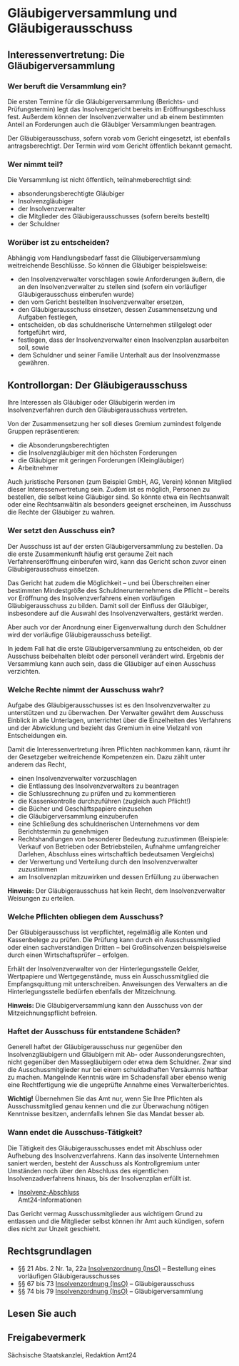 # Gläubigerversammlung und Gläubigerausschuss

Interessenvertretung: Die Gläubigerversammlung
----------------------------------------------

### Wer beruft die Versammlung ein?

Die ersten Termine für die Gläubigerversammlung (Berichts- und Prüfungstermin) legt das Insolvenzgericht bereits im Eröffnungsbeschluss fest. Außerdem können der Insolvenzverwalter und ab einem bestimmten Anteil an Forderungen auch die Gläubiger Versammlungen beantragen.

Der Gläubigerausschuss, sofern vorab vom Gericht eingesetzt, ist ebenfalls antragsberechtigt. Der Termin wird vom Gericht öffentlich bekannt gemacht.

### Wer nimmt teil?

Die Versammlung ist nicht öffentlich, teilnahmeberechtigt sind:

* absonderungsberechtigte Gläubiger
* Insolvenzgläubiger
* der Insolvenzverwalter
* die Mitglieder des Gläubigerausschusses (sofern bereits bestellt)
* der Schuldner

### Worüber ist zu entscheiden?

Abhängig vom Handlungsbedarf fasst die Gläubigerversammlung weitreichende Beschlüsse. So können die Gläubiger beispielsweise:

* den Insolvenzverwalter vorschlagen sowie Anforderungen äußern, die an den Insolvenzverwalter zu stellen sind (sofern ein vorläufiger Gläubigerausschuss einberufen wurde)
* den vom Gericht bestellten Insolvenzverwalter ersetzen,
* den Gläubigerausschuss einsetzen, dessen Zusammensetzung und Aufgaben festlegen,
* entscheiden, ob das schuldnerische Unternehmen stillgelegt oder fortgeführt wird,
* festlegen, dass der Insolvenzverwalter einen Insolvenzplan ausarbeiten soll, sowie
* dem Schuldner und seiner Familie Unterhalt aus der Insolvenzmasse gewähren.

Kontrollorgan: Der Gläubigerausschuss
-------------------------------------

Ihre Interessen als Gläubiger oder Gläubigerin werden im Insolvenzverfahren durch den Gläubigerausschuss vertreten.

Von der Zusammensetzung her soll dieses Gremium zumindest folgende Gruppen repräsentieren:

* die Absonderungsberechtigten
* die Insolvenzgläubiger mit den höchsten Forderungen
* die Gläubiger mit geringen Forderungen (Kleingläubiger)
* Arbeitnehmer

Auch juristische Personen (zum Beispiel GmbH, AG, Verein) können Mitglied dieser Interessenvertretung sein. Zudem ist es möglich, Personen zu bestellen, die selbst keine Gläubiger sind. So könnte etwa ein Rechtsanwalt oder eine Rechtsanwältin als besonders geeignet erscheinen, im Ausschuss die Rechte der Gläubiger zu wahren.

### Wer setzt den Ausschuss ein?

Der Ausschuss ist auf der ersten Gläubigerversammlung zu bestellen. Da die erste Zusammenkunft häufig erst geraume Zeit nach Verfahrenseröffnung einberufen wird, kann das Gericht schon zuvor einen Gläubigerausschuss einsetzen.

Das Gericht hat zudem die Möglichkeit – und bei Überschreiten einer bestimmten Mindestgröße des Schuldnerunternehmens die Pflicht – bereits vor Eröffnung des Insolvenzverfahrens einen vorläufigen Gläubigerausschuss zu bilden. Damit soll der Einfluss der Gläubiger, insbesondere auf die Auswahl des Insolvenzverwalters, gestärkt werden.

Aber auch vor der Anordnung einer Eigenverwaltung durch den Schuldner wird der vorläufige Gläubigerausschuss beteiligt.

In jedem Fall hat die erste Gläubigerversammlung zu entscheiden, ob der Ausschuss beibehalten bleibt oder personell verändert wird. Ergebnis der Versammlung kann auch sein, dass die Gläubiger auf einen Ausschuss verzichten.

### Welche Rechte nimmt der Ausschuss wahr?

Aufgabe des Gläubigerausschusses ist es den Insolvenzverwalter zu unterstützen und zu überwachen. Der Verwalter gewährt dem Ausschuss Einblick in alle Unterlagen, unterrichtet über die Einzelheiten des Verfahrens und der Abwicklung und bezieht das Gremium in eine Vielzahl von Entscheidungen ein.

Damit die Interessenvertretung ihren Pflichten nachkommen kann, räumt ihr der Gesetzgeber weitreichende Kompetenzen ein. Dazu zählt unter anderem das Recht,

* einen Insolvenzverwalter vorzuschlagen
* die Entlassung des Insolvenzverwalters zu beantragen
* die Schlussrechnung zu prüfen und zu kommentieren
* die Kassenkontrolle durchzuführen (zugleich auch Pflicht!)
* die Bücher und Geschäftspapiere einzusehen
* die Gläubigerversammlung einzuberufen
* eine Schließung des schuldnerischen Unternehmens vor dem Berichtstermin zu genehmigen
* Rechtshandlungen von besonderer Bedeutung zuzustimmen (Beispiele: Verkauf von Betrieben oder Betriebsteilen, Aufnahme umfangreicher Darlehen, Abschluss eines wirtschaftlich bedeutsamen Vergleichs)
* der Verwertung und Verteilung durch den Insolvenzverwalter zuzustimmen
* am Insolvenzplan mitzuwirken und dessen Erfüllung zu überwachen

**Hinweis:** Der Gläubigerausschuss hat kein Recht, dem Insolvenzverwalter Weisungen zu erteilen.

### Welche Pflichten obliegen dem Ausschuss?

Der Gläubigerausschuss ist verpflichtet, regelmäßig alle Konten und Kassenbelege zu prüfen. Die Prüfung kann durch ein Ausschussmitglied oder einen sachverständigen Dritten – bei Großinsolvenzen beispielsweise durch einen Wirtschaftsprüfer – erfolgen.

Erhält der Insolvenzverwalter von der Hinterlegungsstelle Gelder, Wertpapiere und Wertgegenstände, muss ein Ausschussmitglied die Empfangsquittung mit unterschreiben. Anweisungen des Verwalters an die Hinterlegungsstelle bedürfen ebenfalls der Mitzeichnung.

**Hinweis:** Die Gläubigerversammlung kann den Ausschuss von der Mitzeichnungspflicht befreien.

### Haftet der Ausschuss für entstandene Schäden?

Generell haftet der Gläubigerausschuss nur gegenüber den Insolvenzgläubigern und Gläubigern mit Ab- oder Aussonderungsrechten, nicht gegenüber den Massegläubigern oder etwa dem Schuldner. Zwar sind die Ausschussmitglieder nur bei einem schuldadhaften Versäumnis haftbar zu machen. Mangelnde Kenntnis wäre im Schadensfall aber ebenso wenig eine Rechtfertigung wie die ungeprüfte Annahme eines Verwalterberichtes.

**Wichtig!** Übernehmen Sie das Amt nur, wenn Sie Ihre Pflichten als Ausschussmitglied genau kennen und die zur Überwachung nötigen Kenntnisse besitzen, andernfalls lehnen Sie das Mandat besser ab.

### Wann endet die Ausschuss-Tätigkeit?

Die Tätigkeit des Gläubigerausschusses endet mit Abschluss oder Aufhebung des Insolvenzverfahrens. Kann das insolvente Unternehmen saniert werden, besteht der Ausschuss als Kontrollgremium unter Umständen noch über den Abschluss des eigentlichen Insolvenzadverfahrens hinaus, bis der Insolvenzplan erfüllt ist.

* [Insolvenz-Abschluss](https://amt24dev.sachsen.de/zufi/lebenslagen/5000587)  
   Amt24-Informationen

Das Gericht vermag Ausschussmitglieder aus wichtigem Grund zu entlassen und die Mitglieder selbst können ihr Amt auch kündigen, sofern dies nicht zur Unzeit geschieht.

Rechtsgrundlagen
----------------

* §§ 21 Abs. 2 Nr. 1a, 22a [Insolvenzordnung (InsO)](http://www.gesetze-im-internet.de/inso/ "BMJV: Insolvenzordnung (InsO) (gesetze-im-internet.de)") – Bestellung eines vorläufigen Gläubigerausschusses
* §§ 67 bis 73 [Insolvenzordnung (InsO)](http://www.gesetze-im-internet.de/inso/ "BMJV: Insolvenzordnung (InsO) (gesetze-im-internet.de)") – Gläubigerausschuss
* §§ 74 bis 79 [Insolvenzordnung (InsO)](http://www.gesetze-im-internet.de/inso/ "BMJV: Insolvenzordnung (InsO) (gesetze-im-internet.de)") – Gläubigerversammlung

## Lesen Sie auch

## Freigabevermerk

Sächsische Staatskanzlei, Redaktion Amt24
